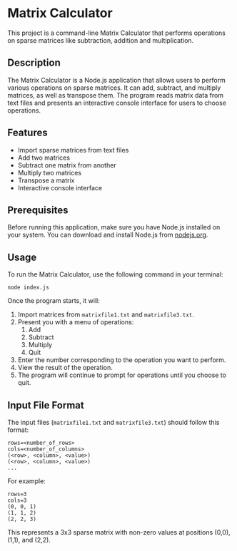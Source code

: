 # Matrix Calculator

This project is a command-line Matrix Calculator that performs operations on sparse matrices like subtraction, addition and multiplication.


## Description

The Matrix Calculator is a Node.js application that allows users to perform various operations on sparse matrices. It can add, subtract, and multiply matrices, as well as transpose them. The program reads matrix data from text files and presents an interactive console interface for users to choose operations.

## Features

- Import sparse matrices from text files
- Add two matrices
- Subtract one matrix from another
- Multiply two matrices
- Transpose a matrix
- Interactive console interface

## Prerequisites

Before running this application, make sure you have Node.js installed on your system. You can download and install Node.js from [nodejs.org](https://nodejs.org/).


## Usage

To run the Matrix Calculator, use the following command in your terminal:

```
node index.js
```

Once the program starts, it will:

1. Import matrices from `matrixfile1.txt` and `matrixfile3.txt`.
2. Present you with a menu of operations:
   1. Add
   2. Subtract
   3. Multiply
   4. Quit
3. Enter the number corresponding to the operation you want to perform.
4. View the result of the operation.
5. The program will continue to prompt for operations until you choose to quit.

## Input File Format

The input files (`matrixfile1.txt` and `matrixfile3.txt`) should follow this format:

```
rows=<number_of_rows>
cols=<number_of_columns>
(<row>, <column>, <value>)
(<row>, <column>, <value>)
...
```

For example:

```
rows=3
cols=3
(0, 0, 1)
(1, 1, 2)
(2, 2, 3)
```

This represents a 3x3 sparse matrix with non-zero values at positions (0,0), (1,1), and (2,2).


